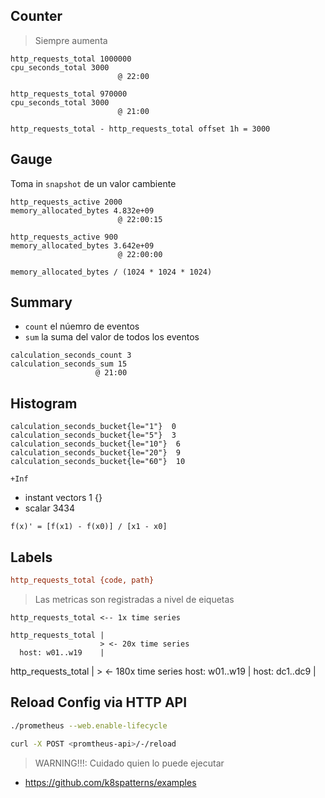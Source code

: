 ## Counter

> Siempre aumenta

```
http_requests_total 1000000
cpu_seconds_total 3000
                        @ 22:00
```

```
http_requests_total 970000
cpu_seconds_total 3000
                        @ 21:00
```

```
http_requests_total - http_requests_total offset 1h = 3000
```

## Gauge

Toma in `snapshot` de un valor cambiente

```
http_requests_active 2000
memory_allocated_bytes 4.832e+09
                        @ 22:00:15
```

```
http_requests_active 900
memory_allocated_bytes 3.642e+09
                        @ 22:00:00
```

```
memory_allocated_bytes / (1024 * 1024 * 1024)
```

## Summary

- `count` el núemro de eventos
- `sum` la suma del valor de todos los eventos

```
calculation_seconds_count 3
calculation_seconds_sum 15
                   @ 21:00
```

## Histogram

```
calculation_seconds_bucket{le="1"}  0
calculation_seconds_bucket{le="5"}  3
calculation_seconds_bucket{le="10"}  6
calculation_seconds_bucket{le="20"}  9
calculation_seconds_bucket{le="60"}  10
```

`+Inf`

- instant vectors 1 {}
- scalar 3434

```
f(x)' = [f(x1) - f(x0)] / [x1 - x0]
```

## Labels

```ini
http_requests_total {code, path}
```

> Las metricas son registradas a nivel de eiquetas

```
http_requests_total <-- 1x time series
```

```
http_requests_total |
                    > <- 20x time series
  host: w01..w19    |
```

http_requests_total | > <- 180x time series
host: w01..w19 |
host: dc1..dc9 |

## Reload Config via HTTP API

```bash
./prometheus --web.enable-lifecycle
```

```bash
curl -X POST <promtheus-api>/-/reload
```

> WARNING!!!: Cuidado quien lo puede ejecutar

- https://github.com/k8spatterns/examples
